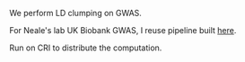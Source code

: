 We perform LD clumping on GWAS.

For Neale's lab UK Biobank GWAS, I reuse pipeline built [here](https://github.com/liangyy/ptrs-ukb/tree/master/pipeline/ld_clump).

Run on CRI to distribute the computation.
